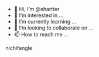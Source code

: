 - 👋 Hi, I’m @shartter
- 👀 I’m interested in ...
- 🌱 I’m currently learning ...
- 💞️ I’m looking to collaborate on ...
- 📫 How to reach me ...

<!---
shartter/shartter is a ✨ special ✨ repository because its `README.md` (this file) appears on your GitHub profile.
You can click the Preview link to take a look at your changes.
--->
nichifangle
